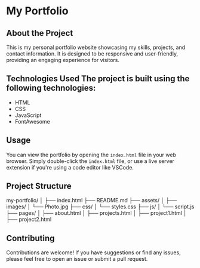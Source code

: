 # My Portfolio 

## About the Project 
This is my personal portfolio website showcasing my skills, projects, and contact information. It is designed to be responsive and user-friendly, providing an engaging experience for visitors.

## Technologies Used The project is built using the following technologies: 
- HTML
- CSS
- JavaScript
- FontAwesome

## Usage 
You can view the portfolio by opening the `index.html` file in your web browser. Simply double-click the `index.html` file, or use a live server extension if you're using a code editor like VSCode.

## Project Structure
my-portfolio/
│
├── index.html
├── README.md
├── assets/
│   ├── images/
│   └── Photo.jpg
├── css/
│   └── styles.css
├── js/
│   └── script.js
├── pages/
│   ├── about.html
│   ├── projects.html
│   ├── project1.html
│   ├── project2.html


## Contributing
Contributions are welcome! If you have suggestions or find any issues, please feel free to open an issue or submit a pull request. 
